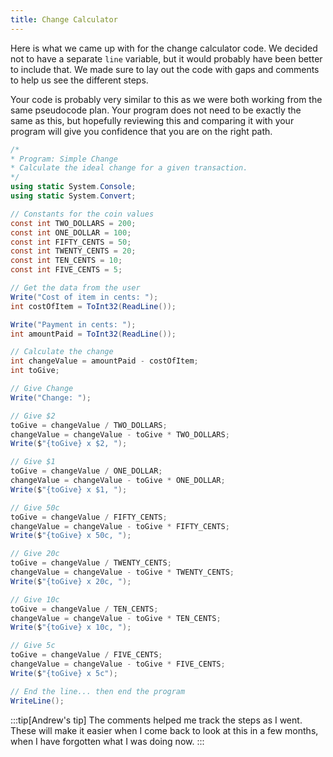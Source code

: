 ```yaml
---
title: Change Calculator
---
```


Here is what we came up with for the change calculator code. We decided not to have a separate `line` variable, but it would probably have been better to include that. We made sure to lay out the code with gaps and comments to help us see the different steps.

Your code is probably very similar to this as we were both working from the same pseudocode plan. Your program does not need to be exactly the same as this, but hopefully reviewing this and comparing it with your program will give you confidence that you are on the right path.

```csharp
/*
* Program: Simple Change
* Calculate the ideal change for a given transaction.
*/
using static System.Console;
using static System.Convert;

// Constants for the coin values
const int TWO_DOLLARS = 200;
const int ONE_DOLLAR = 100;
const int FIFTY_CENTS = 50;
const int TWENTY_CENTS = 20;
const int TEN_CENTS = 10;
const int FIVE_CENTS = 5;

// Get the data from the user
Write("Cost of item in cents: ");
int costOfItem = ToInt32(ReadLine());

Write("Payment in cents: ");
int amountPaid = ToInt32(ReadLine());

// Calculate the change
int changeValue = amountPaid - costOfItem;
int toGive;

// Give Change
Write("Change: ");

// Give $2
toGive = changeValue / TWO_DOLLARS;
changeValue = changeValue - toGive * TWO_DOLLARS;
Write($"{toGive} x $2, ");

// Give $1
toGive = changeValue / ONE_DOLLAR;
changeValue = changeValue - toGive * ONE_DOLLAR;
Write($"{toGive} x $1, ");

// Give 50c
toGive = changeValue / FIFTY_CENTS;
changeValue = changeValue - toGive * FIFTY_CENTS;
Write($"{toGive} x 50c, ");

// Give 20c
toGive = changeValue / TWENTY_CENTS;
changeValue = changeValue - toGive * TWENTY_CENTS;
Write($"{toGive} x 20c, ");

// Give 10c
toGive = changeValue / TEN_CENTS;
changeValue = changeValue - toGive * TEN_CENTS;
Write($"{toGive} x 10c, ");

// Give 5c
toGive = changeValue / FIVE_CENTS;
changeValue = changeValue - toGive * FIVE_CENTS;
Write($"{toGive} x 5c");

// End the line... then end the program
WriteLine();
```

:::tip[Andrew's tip]
The comments helped me track the steps as I went. These will make it easier when I come back to look at this in a few months, when I have forgotten what I was doing now.
:::
